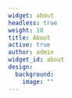 ```yaml
---
widget: about
headless: true
weight: 10
title: About
active: true
author: admin
widget_id: about
design:
  background:
    image: ""
---
```

